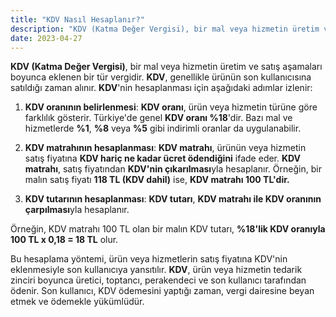 ```yaml
---
title: "KDV Nasıl Hesaplanır?"
description: "KDV (Katma Değer Vergisi), bir mal veya hizmetin üretim ve satış aşamaları boyunca eklenen bir tür vergidir."
date: 2023-04-27
---
```


**KDV (Katma Değer Vergisi)**, bir mal veya hizmetin üretim ve satış aşamaları boyunca eklenen bir tür vergidir. **KDV**,
genellikle ürünün son kullanıcısına satıldığı zaman alınır. **KDV**'nin hesaplanması için aşağıdaki adımlar izlenir:

1. **KDV oranının belirlenmesi**: **KDV oranı**, ürün veya hizmetin türüne göre farklılık gösterir. Türkiye'de genel
   **KDV oranı %18**'dir. Bazı mal ve hizmetlerde **%1**, **%8** veya **%5** gibi indirimli oranlar da uygulanabilir.

2. **KDV matrahının hesaplanması**: **KDV matrahı**, ürünün veya hizmetin satış fiyatına **KDV hariç ne kadar ücret
   ödendiğini** ifade eder. **KDV matrahı**, satış fiyatından **KDV'nin çıkarılması**yla hesaplanır. Örneğin, bir malın
   satış fiyatı **118 TL (KDV dahil)** ise, **KDV matrahı 100 TL'dir.**

3. **KDV tutarının hesaplanması**: **KDV tutarı**, **KDV matrahı ile KDV oranının çarpılması**yla hesaplanır.

Örneğin, KDV matrahı 100 TL olan bir malın KDV tutarı, **%18'lik KDV oranıyla 100 TL x 0,18 = 18 TL** olur.

Bu hesaplama yöntemi, ürün veya hizmetlerin satış fiyatına KDV'nin eklenmesiyle son kullanıcıya yansıtılır. **KDV**,
ürün veya hizmetin tedarik zinciri boyunca üretici, toptancı, perakendeci ve son kullanıcı tarafından ödenir. Son
kullanıcı, KDV ödemesini yaptığı zaman, vergi dairesine beyan etmek ve ödemekle yükümlüdür.
